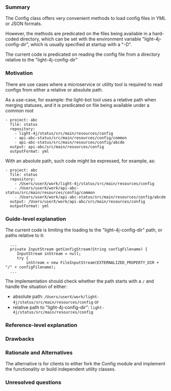 ### Summary

The Config class offers very convenient methods to load config files in YML or JSON formats.

However, the methods are predicated on the files being available in a hard-coded directory,  which can be set with the environment variable "light-4j-config-dir", which is usually specified at startup with a "-D".

The current code is predicated on reading the config file from a directory relative to the "light-4j-config-dir"

### Motivation

There are use cases where a microservice or utility tool is required to read configs from either a relative or absolute path.

As a use-case, for example: the light-bot tool uses a relative path when merging statuses, and it is predicated on file being available under a common root

```
- project: abc
  file: status
  repository:
    - light-4j/status/src/main/resources/config
    - api-abc-status/src/main/resources/config/common
    - api-abc-status/src/main/resources/config/abcde
  output: api-abc/src/main/resources/config
  outputFormat: yml
```

With an absolute path, such code might be expressed, for example, as:

```
- project: abc
  file: status
  repository:
    - /Users/userX/work/light-4j/status/src/main/resources/config
    - /Users/userX/work/api-abc-status/src/main/resources/config/common
    - /Users/userX/work/api-abc-status/src/main/resources/config/abcde
  output: /Users/userX/work/api-abc/src/main/resources/config
  outputFormat: yml
```

### Guide-level explanation

The current code is limiting the loading to the "light-4j-config-dir" path, or paths relative to it:

```
  ...
  private InputStream getConfigStream(String configFilename) {
     InputStream inStream = null;
     try {
         inStream = new FileInputStream(EXTERNALIZED_PROPERTY_DIR + "/" + configFilename);
  ...
```

The implementation should check whether the path starts with a `/` and handle the situation of either:
- absolute path: `/Users/userX/work/light-4j/status/src/main/resources/config`
or
- relative path to "light-4j-config-dir": `light-4j/status/src/main/resources/config`

### Reference-level explanation


### Drawbacks


### Rationale and Alternatives

The alternative is for clients to either fork the Config module and implement the functionality or build independent utility classes.

### Unresolved questions
